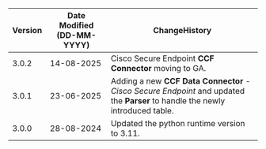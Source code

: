 | **Version** | **Date Modified (DD-MM-YYYY)**| **ChangeHistory**                             |
|-------------|-------------------------------|-----------------------------------------------|
| 3.0.2       | 14-08-2025                    | Cisco Secure Endpoint **CCF Connector** moving to GA. |
| 3.0.1       | 23-06-2025                    | Adding a new **CCF Data Connector** - *Cisco Secure Endpoint*  and updated the **Parser** to handle the newly introduced table.  	   |
| 3.0.0       | 28-08-2024                    | Updated the python runtime version to 3.11.    |
